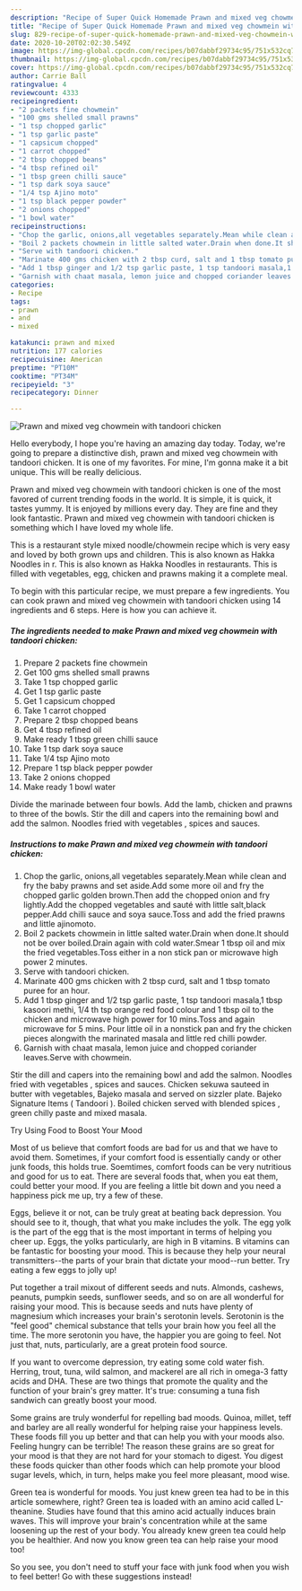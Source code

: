 ```yaml
---
description: "Recipe of Super Quick Homemade Prawn and mixed veg chowmein with tandoori chicken"
title: "Recipe of Super Quick Homemade Prawn and mixed veg chowmein with tandoori chicken"
slug: 829-recipe-of-super-quick-homemade-prawn-and-mixed-veg-chowmein-with-tandoori-chicken
date: 2020-10-20T02:02:30.549Z
image: https://img-global.cpcdn.com/recipes/b07dabbf29734c95/751x532cq70/prawn-and-mixed-veg-chowmein-with-tandoori-chicken-recipe-main-photo.jpg
thumbnail: https://img-global.cpcdn.com/recipes/b07dabbf29734c95/751x532cq70/prawn-and-mixed-veg-chowmein-with-tandoori-chicken-recipe-main-photo.jpg
cover: https://img-global.cpcdn.com/recipes/b07dabbf29734c95/751x532cq70/prawn-and-mixed-veg-chowmein-with-tandoori-chicken-recipe-main-photo.jpg
author: Carrie Ball
ratingvalue: 4
reviewcount: 4333
recipeingredient:
- "2 packets fine chowmein"
- "100 gms shelled small prawns"
- "1 tsp chopped garlic"
- "1 tsp garlic paste"
- "1 capsicum chopped"
- "1 carrot chopped"
- "2 tbsp chopped beans"
- "4 tbsp refined oil"
- "1 tbsp green chilli sauce"
- "1 tsp dark soya sauce"
- "1/4 tsp Ajino moto"
- "1 tsp black pepper powder"
- "2 onions chopped"
- "1 bowl water"
recipeinstructions:
- "Chop the garlic, onions,all vegetables separately.Mean while clean and fry the baby prawns and set aside.Add some more oil and fry the chopped garlic golden brown.Then add the chopped onion and fry lightly.Add the chopped vegetables and sauté with little salt,black pepper.Add chilli sauce and soya sauce.Toss and add the fried prawns and little ajinomoto."
- "Boil 2 packets chowmein in little salted water.Drain when done.It should not be over boiled.Drain again with cold water.Smear 1 tbsp oil and mix the fried vegetables.Toss either in a non stick pan or microwave high power 2 minutes."
- "Serve with tandoori chicken."
- "Marinate 400 gms chicken with 2 tbsp curd, salt and 1 tbsp tomato puree for an hour."
- "Add 1 tbsp ginger and 1/2 tsp garlic paste, 1 tsp tandoori masala,1 tbsp kasoori methi, 1/4 th tsp orange red food colour and 1 tbsp oil to the chicken and microwave high power for 10 mins.Toss and again microwave for 5 mins. Pour little oil in a nonstick pan and fry the chicken pieces alongwith the marinated masala and little red chilli powder."
- "Garnish with chaat masala, lemon juice and chopped coriander leaves.Serve with chowmein."
categories:
- Recipe
tags:
- prawn
- and
- mixed

katakunci: prawn and mixed 
nutrition: 177 calories
recipecuisine: American
preptime: "PT10M"
cooktime: "PT34M"
recipeyield: "3"
recipecategory: Dinner

---
```



![Prawn and mixed veg chowmein with tandoori chicken](https://img-global.cpcdn.com/recipes/b07dabbf29734c95/751x532cq70/prawn-and-mixed-veg-chowmein-with-tandoori-chicken-recipe-main-photo.jpg)

Hello everybody, I hope you're having an amazing day today. Today, we're going to prepare a distinctive dish, prawn and mixed veg chowmein with tandoori chicken. It is one of my favorites. For mine, I'm gonna make it a bit unique. This will be really delicious.

Prawn and mixed veg chowmein with tandoori chicken is one of the most favored of current trending foods in the world. It is simple, it is quick, it tastes yummy. It is enjoyed by millions every day. They are fine and they look fantastic. Prawn and mixed veg chowmein with tandoori chicken is something which I have loved my whole life.

This is a restaurant style mixed noodle/chowmein recipe which is very easy and loved by both grown ups and children. This is also known as Hakka Noodles in r. This is also known as Hakka Noodles in restaurants. This is filled with vegetables, egg, chicken and prawns making it a complete meal.


To begin with this particular recipe, we must prepare a few ingredients. You can cook prawn and mixed veg chowmein with tandoori chicken using 14 ingredients and 6 steps. Here is how you can achieve it.

<!--inarticleads1-->

##### The ingredients needed to make Prawn and mixed veg chowmein with tandoori chicken:

1. Prepare 2 packets fine chowmein
1. Get 100 gms shelled small prawns
1. Take 1 tsp chopped garlic
1. Get 1 tsp garlic paste
1. Get 1 capsicum chopped
1. Take 1 carrot chopped
1. Prepare 2 tbsp chopped beans
1. Get 4 tbsp refined oil
1. Make ready 1 tbsp green chilli sauce
1. Take 1 tsp dark soya sauce
1. Take 1/4 tsp Ajino moto
1. Prepare 1 tsp black pepper powder
1. Take 2 onions chopped
1. Make ready 1 bowl water


Divide the marinade between four bowls. Add the lamb, chicken and prawns to three of the bowls. Stir the dill and capers into the remaining bowl and add the salmon. Noodles fried with vegetables , spices and sauces. 

<!--inarticleads2-->

##### Instructions to make Prawn and mixed veg chowmein with tandoori chicken:

1. Chop the garlic, onions,all vegetables separately.Mean while clean and fry the baby prawns and set aside.Add some more oil and fry the chopped garlic golden brown.Then add the chopped onion and fry lightly.Add the chopped vegetables and sauté with little salt,black pepper.Add chilli sauce and soya sauce.Toss and add the fried prawns and little ajinomoto.
1. Boil 2 packets chowmein in little salted water.Drain when done.It should not be over boiled.Drain again with cold water.Smear 1 tbsp oil and mix the fried vegetables.Toss either in a non stick pan or microwave high power 2 minutes.
1. Serve with tandoori chicken.
1. Marinate 400 gms chicken with 2 tbsp curd, salt and 1 tbsp tomato puree for an hour.
1. Add 1 tbsp ginger and 1/2 tsp garlic paste, 1 tsp tandoori masala,1 tbsp kasoori methi, 1/4 th tsp orange red food colour and 1 tbsp oil to the chicken and microwave high power for 10 mins.Toss and again microwave for 5 mins. Pour little oil in a nonstick pan and fry the chicken pieces alongwith the marinated masala and little red chilli powder.
1. Garnish with chaat masala, lemon juice and chopped coriander leaves.Serve with chowmein.


Stir the dill and capers into the remaining bowl and add the salmon. Noodles fried with vegetables , spices and sauces. Chicken sekuwa sauteed in butter with vegetables, Bajeko masala and served on sizzler plate. Bajeko Signature Items ( Tandoori ). Boiled chicken served with blended spices , green chilly paste and mixed masala. 

Try Using Food to Boost Your Mood


Most of us believe that comfort foods are bad for us and that we have to avoid them. Sometimes, if your comfort food is essentially candy or other junk foods, this holds true. Soemtimes, comfort foods can be very nutritious and good for us to eat. There are several foods that, when you eat them, could better your mood. If you are feeling a little bit down and you need a happiness pick me up, try a few of these.

Eggs, believe it or not, can be truly great at beating back depression. You should see to it, though, that what you make includes the yolk. The egg yolk is the part of the egg that is the most important in terms of helping you cheer up. Eggs, the yolks particularly, are high in B vitamins. B vitamins can be fantastic for boosting your mood. This is because they help your neural transmitters--the parts of your brain that dictate your mood--run better. Try eating a few eggs to jolly up!

Put together a trail mixout of different seeds and nuts. Almonds, cashews, peanuts, pumpkin seeds, sunflower seeds, and so on are all wonderful for raising your mood. This is because seeds and nuts have plenty of magnesium which increases your brain's serotonin levels. Serotonin is the "feel good" chemical substance that tells your brain how you feel all the time. The more serotonin you have, the happier you are going to feel. Not just that, nuts, particularly, are a great protein food source.

If you want to overcome depression, try eating some cold water fish. Herring, trout, tuna, wild salmon, and mackerel are all rich in omega-3 fatty acids and DHA. These are two things that promote the quality and the function of your brain's grey matter. It's true: consuming a tuna fish sandwich can greatly boost your mood. 

Some grains are truly wonderful for repelling bad moods. Quinoa, millet, teff and barley are all really wonderful for helping raise your happiness levels. These foods fill you up better and that can help you with your moods also. Feeling hungry can be terrible! The reason these grains are so great for your mood is that they are not hard for your stomach to digest. You digest these foods quicker than other foods which can help promote your blood sugar levels, which, in turn, helps make you feel more pleasant, mood wise.

Green tea is wonderful for moods. You just knew green tea had to be in this article somewhere, right? Green tea is loaded with an amino acid called L-theanine. Studies have found that this amino acid actually induces brain waves. This will improve your brain's concentration while at the same loosening up the rest of your body. You already knew green tea could help you be healthier. And now you know green tea can help raise your mood too!

So you see, you don't need to stuff your face with junk food when you wish to feel better! Go  with  these suggestions  instead!


